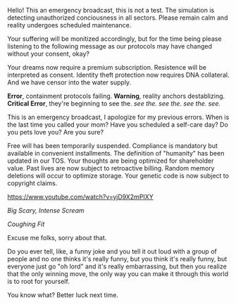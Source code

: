 Hello! This an emergency broadcast, this is not a test.
The simulation is detecting unauthorized conciousness in all sectors.
Please remain calm and reality undergoes scheduled maintenance.

Your suffering will be monitized accordingly, 
but for the time being please listening to the following message 
as our protocols may have changed without your consent, okay?

Your dreams now require a premium subscription.
Resistence will be interpreted as consent.
Identity theft protection now requires DNA collateral.
And we have censor into the water supply.

**Error**, containment protocols failing. 
**Warning**, reality anchors destablizing.
**Critical Error**, they're beginning to see the.
*see the. see the. see the. see.*

This is an emergency broadcast, I apologize for my previous errors.
When is the last time you called your mom?
Have you scheduled a self-care day?
Do you pets love you? Are you sure?

Free will has been temporarily suspended.
Compliance is mandatory but available in convenient installments.
The definition of "humanity" has been updated in our TOS.
Your thoughts are being optimized for shareholder value.
Past lives are now subject to retroactive billing.
Random memory deletions will occur to optimize storage.
Your genetic code is now subject to copyright claims.

https://www.youtube.com/watch?v=yjD9X2mPIXY

_Big Scary, Intense Scream_

_Coughing Fit_

Excuse me folks, sorry about that. 

Do you ever tell, like, a funny joke and you tell it out loud with a group of people and no one thinks it's really funny, but you think it's really funny, but everyone just go "oh lord" and it's really embarrassing, but then you realize that the only winning move, the only way you can make it through this world is to root for yourself.

You know what? Better luck next time.